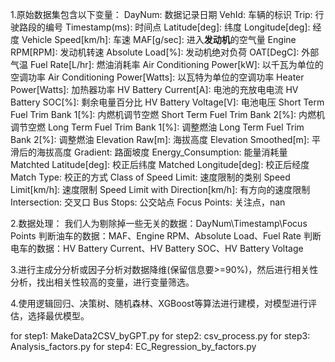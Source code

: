 1.原始数据集包含以下变量：
    DayNum: 数据记录日期
    VehId: 车辆的标识
    Trip: 行驶路段的编号
    Timestamp(ms): 时间点
    Latitude[deg]: 纬度
    Longitude[deg]: 经度
    Vehicle Speed[km/h]: 车速
    MAF[g/sec]: 进入**发动机**的空气量
    Engine RPM[RPM]: 发动机转速
    Absolute Load[%]: 发动机绝对负荷
    OAT[DegC]: 外部气温
    Fuel Rate[L/hr]: 燃油消耗率
    Air Conditioning Power[kW]: 以千瓦为单位的空调功率
    Air Conditioning Power[Watts]: 以瓦特为单位的空调功率
    Heater Power[Watts]: 加热器功率
    HV Battery Current[A]: 电池的充放电电流
    HV Battery SOC[%]: 剩余电量百分比
    HV Battery Voltage[V]: 电池电压
    Short Term Fuel Trim Bank 1[%]: 内燃机调节空燃
    Short Term Fuel Trim Bank 2[%]: 内燃机调节空燃
    Long Term Fuel Trim Bank 1[%]: 调整燃油
    Long Term Fuel Trim Bank 2[%]: 调整燃油
    Elevation Raw[m]: 海拔高度
    Elevation Smoothed[m]: 平滑后的海拔高度
    Gradient: 路面坡度
    Energy_Consumption: 能量消耗量
    Matchted Latitude[deg]: 校正后纬度
    Matched Longitude[deg]: 校正后经度
    Match Type: 校正的方式
    Class of Speed Limit: 速度限制的类别
    Speed Limit[km/h]: 速度限制
    Speed Limit with Direction[km/h]: 有方向的速度限制
    Intersection: 交叉口
    Bus Stops: 公交站点
    Focus Points: 关注点，nan

2.数据处理：
我们人为剔除掉一些无关的数据：DayNum\Timestamp\Focus Points
判断油车的数据：MAF、Engine RPM、Absolute Load、Fuel Rate
判断电车的数据：HV Battery Current、HV Battery SOC、HV Battery Voltage


3.进行主成分分析或因子分析对数据降维(保留信息要>=90%)，然后进行相关性分析，找出相关性较高的变量，进行变量筛选。

4.使用逻辑回归、决策树、随机森林、XGBoost等算法进行建模，对模型进行评估，选择最优模型。


for step1: MakeData2CSV_byGPT.py
for step2: csv_process.py
for step3: Analysis_factors.py
for step4: EC_Regression_by_factors.py
